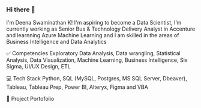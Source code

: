 ### Hi there 👋

<!--
**DeenaSwaminathanKumaravel/DeenaSwaminathanKumaravel** is a ✨ _special_ ✨ repository because its `README.md` (this file) appears on your GitHub profile.

Here are some ideas to get you started:
-->
I'm Deena Swaminathan K! I'm aspiring to become a Data Scientist, I’m currently working as Senior Bus & Technology Delivery Analyst in Accenture and learnning Azure Machine Learning and I am skilled in the areas of Business Intelligence and Data Analytics


✅ Competencies
Exploratory Data Analysis, Data wrangling, Statistical Analysis, Data Visualization, Machine Learning, Business Intelligence, Six Sigma, UI/UX Design, ETL


💻 Tech Stack
Python, SQL (MySQL, Postgres, MS SQL Server, Dbeaver), Tableau, Tableau Prep, Power BI, Alteryx, Figma and VBA


📂 Project Portofolio
